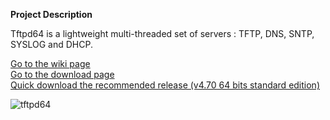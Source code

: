 **Project Description** 

Tftpd64 is a lightweight multi-threaded set of servers : TFTP, DNS, SNTP, SYSLOG and DHCP.  

>
 [Go to the wiki page](https://github.com/PJO2/tftpd64//wiki/)  
 [Go to the download page](https://github.com/PJO2/tftpd64/releases)  
 [Quick download the recommended release (v4.70 64 bits standard edition)](https://github.com/PJO2/tftpd64/releases/Tftpd32_Installer_v4.70.exe])  



![tftpd64](https://github.com/PJO2/tftpd64/raw/master/images/Documentation_tftpd32.jpg)
